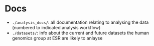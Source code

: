 # Docs

- `./analysis_docs/`: all documentation relating to analysing the data (numbered to indicated analysis workflow)
- `./datasets/`: info about the current and future datasets the human genomics group at ESR are likely to anlayse
